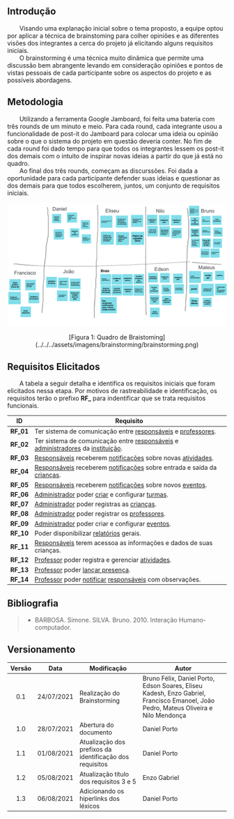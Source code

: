 ## Introdução

&emsp;&emsp;Visando uma explanação inicial sobre o tema proposto, a equipe optou por aplicar a técnica de brainstoming para colher opiniões e as diferentes visões dos integrantes a cerca do projeto já elicitando alguns requisitos iniciais.<br>
&emsp;&emsp;O brainstorming é uma técnica muito dinâmica que permite uma discussão bem abrangente levando em consideração opiniões e pontos de vistas pessoais de cada participante sobre os aspectos do projeto e as possíveis abordagens.

## Metodologia

&emsp;&emsp;Utilizando a ferramenta Google Jamboard, foi feita uma bateria com três rounds de um minuto e meio. Para cada round, cada integrante usou a funcionalidade de post-it do Jamboard para colocar uma ideia ou opinião sobre o que o sistema do projeto em questão deveria conter. No fim de cada round foi dado tempo para que todos os integrantes lessem os post-it dos demais com o intuito de inspirar novas ideias a partir do que já está no quadro.<br>
&emsp;&emsp;Ao final dos três rounds, começam as discurssões. Foi dada a oportunidade para cada participante defender suas ideias e questionar as dos demais para que todos escolherem, juntos, um conjunto de requisitos iniciais.

![Brainstorming](../../../assets/imagens/brainstorming/brainstorming.png)

<center>[Figura 1: Quadro de Braistoming](../../../assets/imagens/brainstorming/brainstorming.png)</center>

## Requisitos Elicitados

&emsp;&emsp;A tabela a seguir detalha e identifica os requisitos iniciais que foram elicitados nessa etapa. Por motivos de rastreabilidade e identificação, os requisitos terão o prefixo **RF_** para indentificar que se trata requisitos funcionais.

|    ID     | Requisito                                                                       |
| :-------: | ------------------------------------------------------------------------------- |
| **RF_01** | Ter sistema de comunicação entre [responsáveis](/base/requisitos/modelagem/lexicos/#lexico-responsavel) e [professores](/base/requisitos/modelagem/lexicos/#lexico-professor).                    |
| **RF_02** | Ter sistema de comunicação entre [responsáveis](/base/requisitos/modelagem/lexicos/#lexico-responsavel) e [administradores](/base/requisitos/modelagem/lexicos/#lexico-administrador) da [instituição](/base/requisitos/modelagem/lexicos/#lexico-instituicao). |
| **RF_03** | [Responsáveis](/base/requisitos/modelagem/lexicos/#lexico-responsavel) receberem [notificações](/base/requisitos/modelagem/lexicos/#lexico-notificacao) sobre novas [atividades](/base/requisitos/modelagem/lexicos/#lexico-atividade).                     |
| **RF_04** | [Responsáveis](/base/requisitos/modelagem/lexicos/#lexico-responsavel) receberem [notificações](/base/requisitos/modelagem/lexicos/#lexico-notificacao) sobre entrada e saída da [crianças](/base/requisitos/modelagem/lexicos/#lexico-crianca).          |
| **RF_05** | [Responsáveis](/base/requisitos/modelagem/lexicos/#lexico-responsavel) receberem [notificações](/base/requisitos/modelagem/lexicos/#lexico-notificacao) sobre novos [eventos](/base/requisitos/modelagem/lexicos/#lexico-evento).                        |
| **RF_06** | [Administrador](/base/requisitos/modelagem/lexicos/#lexico-administrador) poder [criar](/base/requisitos/modelagem/lexicos/#lexico-cadastrar-turma) e configurar [turmas](/base/requisitos/modelagem/lexicos/#lexico-turma).                                  |
| **RF_07** | [Administrador](/base/requisitos/modelagem/lexicos/#lexico-administrador) poder registras as [crianças](/base/requisitos/modelagem/lexicos/#lexico-crianca).                                      |
| **RF_08** | [Administrador](/base/requisitos/modelagem/lexicos/#lexico-administrador) poder registrar os [professores](/base/requisitos/modelagem/lexicos/#lexico-professor).                                   |
| **RF_09** | [Administrador](/base/requisitos/modelagem/lexicos/#lexico-administrador) poder criar e configurar [eventos](/base/requisitos/modelagem/lexicos/#lexico-evento).                                 |
| **RF_10** | Poder disponibilizar [relatórios](/base/requisitos/modelagem/lexicos/#lexico-relatorio) gerais.                                         |
| **RF_11** | [Responsáveis](/base/requisitos/modelagem/lexicos/#lexico-responsavel) terem acessoa as informações e dados de suas crianças.             |
| **RF_12** | [Professor](/base/requisitos/modelagem/lexicos/#lexico-professor) poder registra e gerenciar [atividades](/base/requisitos/modelagem/lexicos/#lexico-atividade).                                |
| **RF_13** | [Professor](/base/requisitos/modelagem/lexicos/#lexico-professor) poder [lançar presença](/base/requisitos/modelagem/lexicos/#lexico-lancar-presenca).                                                |
| **RF_14** | [Professor](/base/requisitos/modelagem/lexicos/#lexico-professor) poder [notificar](/base/requisitos/modelagem/lexicos/#lexico-notificar) [responsáveis](/base/requisitos/modelagem/lexicos/#lexico-responsavel) com observações.                         |

## Bibliografia

> - BARBOSA. Simone. SILVA. Bruno. 2010. Interação Humano-computador.

## Versionamento

| Versão | Data | Modificação |Autor|
|:-:|--|--|--|
| 0.1| 24/07/2021 | Realização do Brainstorming | Bruno Félix, Daniel Porto, Edson Soares, Eliseu Kadesh, Enzo Gabriel, Francisco Emanoel, João Pedro, Mateus Oliveira e Nilo Mendonça |
| 1.0 | 28/07/2021 | Abertura do documento| Daniel Porto |
| 1.1 | 01/08/2021 | Atualização dos prefixos da identificação dos requisitos | Daniel Porto |
| 1.2 | 05/08/2021 | Atualização título dos requisitos 3 e 5 | Enzo Gabriel|
| 1.3 | 06/08/2021 | Adicionando os hiperlinks dos léxicos | Daniel Porto |